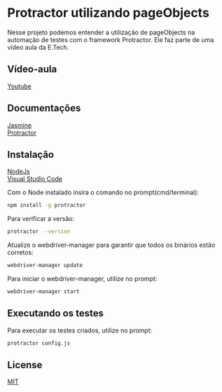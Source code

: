 # Protractor utilizando pageObjects

Nesse projeto podemos entender a utilização de pageObjects na automação de testes com o framework Protractor. Ele faz parte de uma vídeo aula da E.Tech.

## Vídeo-aula
[Youtube](https://www.youtube.com/channel/UCtE19r_75-qBB9DnFXGXc_Q)
## Documentações
[Jasmine](https://jasmine.github.io/)\
[Protractor](https://www.protractortest.org/#/)
## Instalação

[NodeJs](https://nodejs.org/en/download/)\
[Visual Studio Code](https://code.visualstudio.com/)

Com o Node instalado insira o comando no prompt(cmd/terminal):


```bash
npm install -g protractor
```
Para verificar a versão:
```bash
protractor --version
```

Atualize o webdriver-manager para garantir que todos os binários estão corretos:
```bash
webdriver-manager update
```

Para iniciar o webdriver-manager, utilize no prompt:
```bash
webdriver-manager start
```


## Executando os testes
Para executar os testes criados, utilize no prompt:
```bash
protractor config.js
```

## License
[MIT](https://choosealicense.com/licenses/mit/)
